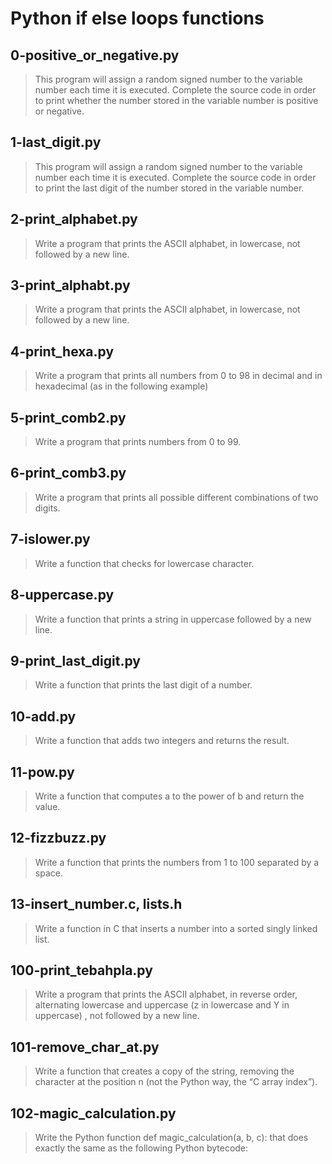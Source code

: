 # Python if else loops functions

## 0-positive_or_negative.py

> This program will assign a random signed number to the variable number each time it is executed. Complete the source code in order to print whether the number stored in the variable number is positive or negative.

## 1-last_digit.py

> This program will assign a random signed number to the variable number each time it is executed. Complete the source code in order to print the last digit of the number stored in the variable number.

## 2-print_alphabet.py

> Write a program that prints the ASCII alphabet, in lowercase, not followed by a new line.

## 3-print_alphabt.py

> Write a program that prints the ASCII alphabet, in lowercase, not followed by a new line.

## 4-print_hexa.py

> Write a program that prints all numbers from 0 to 98 in decimal and in hexadecimal (as in the following example)

## 5-print_comb2.py

> Write a program that prints numbers from 0 to 99.

## 6-print_comb3.py

> Write a program that prints all possible different combinations of two digits.

## 7-islower.py

> Write a function that checks for lowercase character.

## 8-uppercase.py

> Write a function that prints a string in uppercase followed by a new line.

## 9-print_last_digit.py

> Write a function that prints the last digit of a number.

## 10-add.py

> Write a function that adds two integers and returns the result.

## 11-pow.py

> Write a function that computes a to the power of b and return the value.

## 12-fizzbuzz.py

> Write a function that prints the numbers from 1 to 100 separated by a space.

## 13-insert_number.c, lists.h

> Write a function in C that inserts a number into a sorted singly linked list.

## 100-print_tebahpla.py

> Write a program that prints the ASCII alphabet, in reverse order, alternating lowercase and uppercase (z in lowercase and Y in uppercase) , not followed by a new line.

## 101-remove_char_at.py

> Write a function that creates a copy of the string, removing the character at the position n (not the Python way, the “C array index”).

## 102-magic_calculation.py

> Write the Python function def magic_calculation(a, b, c): that does exactly the same as the following Python bytecode:
